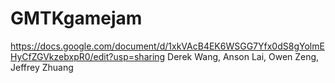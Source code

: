 # GMTKgamejam
https://docs.google.com/document/d/1xkVAcB4EK6WSGG7Yfx0dS8gYolmEHyCfZGVkzebxpR0/edit?usp=sharing
Derek Wang, Anson Lai, Owen Zeng, Jeffrey Zhuang
